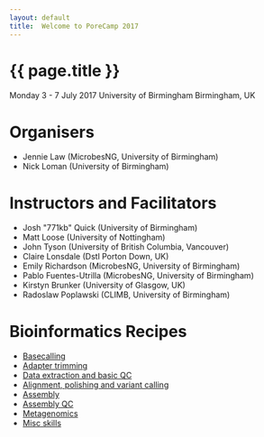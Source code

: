 ```yaml
---
layout: default
title:  Welcome to PoreCamp 2017
---
```


# {{ page.title }}

Monday 3 - 7 July 2017
University of Birmingham
Birmingham, UK

# Organisers

  - Jennie Law (MicrobesNG, University of Birmingham)
  - Nick Loman (University of Birmingham)

# Instructors and Facilitators

  - Josh "771kb" Quick (University of Birmingham)
  - Matt Loose (University of Nottingham)
  - John Tyson (University of British Columbia, Vancouver)
  - Claire Lonsdale (Dstl Porton Down, UK)
  - Emily Richardson (MicrobesNG, University of Birmingham)
  - Pablo Fuentes-Utrilla (MicrobesNG, University of Birmingham)
  - Kirstyn Brunker (University of Glasgow, UK)
  - Radoslaw Poplawski (CLIMB, University of Birmingham)

# Bioinformatics Recipes

* [Basecalling](http://porecamp.github.io/2017/basecalling)
* [Adapter trimming](http://porecamp.github.io/2017/adapter_trimming)
* [Data extraction and basic QC](http://porecamp.github.io/2017/data_extraction_and_qc)
* [Alignment, polishing and variant calling](http://porecamp.github.io/2017/mapping_polishing_and_variant_calling)
* [Assembly](http://porecamp.github.io/2017/assembly)
* [Assembly QC](http://porecamp.github.io/2017/assembly_qc)
* [Metagenomics](http://porecamp.github.io/2017/metagenomics)
* [Misc skills](http://porecamp.github.io/2017/misc_skills)


